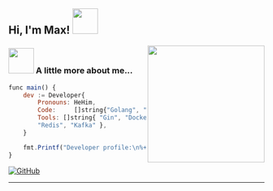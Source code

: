 <h2> Hi, I'm Max! <img src="https://media.tenor.com/K_dd5evNOT0AAAAj/loading-thing3-serprety.gif" width="50"></h2>
<img align='right' src="https://media.tenor.com/a2m-Y3dLmD0AAAAi/mona-github-loading-github.gif" width="230">




### <img src="https://media.tenor.com/dLTGd2gwcy8AAAAi/gamejolt-loading.gif" width="50"> A little more about me...  

```javascript
func main() {
	dev := Developer{
		Pronouns: HeHim, 
		Code:     []string{"Golang", "JavaScript", "HTML", "CSS"},
		Tools: []string{ "Gin", "Docker", "Swagger","CI/CD", 
		"Redis", "Kafka" },
	}

	fmt.Printf("Developer profile:\n%+v\n", dev)
}

```

[![GitHub](https://img.shields.io/badge/dynamic/json?color=181717&label=GitHub&logo=github&query=%24.login&url=https%3A%2F%2Fapi.github.com%2Fusers%2FUso1and)](https://github.com/Uso1and)



---
